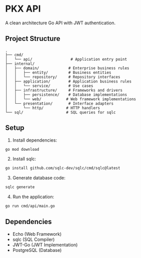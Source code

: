 # PKX API

A clean architecture Go API with JWT authentication.

## Project Structure

```
.
├── cmd/
│   └── api/                 # Application entry point
├── internal/
│   ├── domain/             # Enterprise business rules
│   │   ├── entity/         # Business entities
│   │   └── repository/     # Repository interfaces
│   ├── application/        # Application business rules
│   │   └── service/        # Use cases
│   ├── infrastructure/     # Frameworks and drivers
│   │   ├── persistence/    # Database implementations
│   │   └── web/           # Web framework implementations
│   └── presentation/       # Interface adapters
│       └── http/          # HTTP handlers
└── sql/                   # SQL queries for sqlc
```

## Setup

1. Install dependencies:

```bash
go mod download
```

2. Install sqlc:

```bash
go install github.com/sqlc-dev/sqlc/cmd/sqlc@latest
```

3. Generate database code:

```bash
sqlc generate
```

4. Run the application:

```bash
go run cmd/api/main.go
```

## Dependencies

- Echo (Web Framework)
- sqlc (SQL Compiler)
- JWT-Go (JWT Implementation)
- PostgreSQL (Database)
